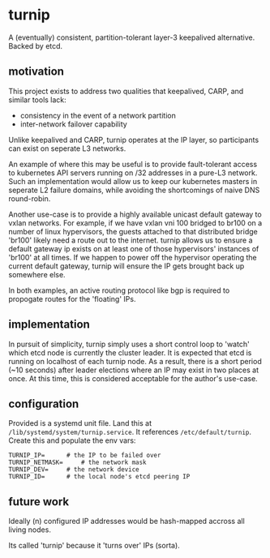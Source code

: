 # turnip

A (eventually) consistent, partition-tolerant layer-3 keepalived alternative.  Backed by etcd.

## motivation

This project exists to address two qualities that keepalived, CARP, and similar tools lack:

- consistency in the event of a network partition
- inter-network failover capability

Unlike keepalived and CARP, turnip operates at the IP layer, so participants can exist on seperate L3 networks.

An example of where this may be useful is to provide fault-tolerant access to kubernetes API servers running on /32 addresses in a pure-L3 network.  Such an implementation would allow us to keep our kubernetes masters in seperate L2 failure domains, while avoiding the shortcomings of naive DNS round-robin.

Another use-case is to provide a highly available unicast default gateway to vxlan networks.  For example, if we have vxlan vni 100 bridged to br100 on a number of linux hypervisors, the guests attached to that distributed bridge 'br100' likely need a route out to the internet.  turnip allows us to ensure a default gateway ip exists on at least one of those hypervisors' instances of 'br100' at all times.  If we happen to power off the hypervisor operating the current default gateway, turnip will ensure the IP gets brought back up somewhere else.

In both examples, an active routing protocol like bgp is required to propogate routes for the 'floating' IPs.

## implementation

In pursuit of simplicity, turnip simply uses a short control loop to 'watch' which etcd node is currently the cluster leader.  It is expected that etcd is running on localhost of each turnip node.  As a result, there is a short period (~10 seconds) after leader elections where an IP may exist in two places at once.  At this time, this is considered acceptable for the author's use-case.

## configuration

Provided is a systemd unit file.  Land this at `/lib/systemd/system/turnip.service`.  It references `/etc/default/turnip`.  Create this and populate the env vars:

```
TURNIP_IP=		# the IP to be failed over
TURNIP_NETMASK=		# the network mask
TURNIP_DEV=		# the network device
TURNIP_ID=		# the local node's etcd peering IP
```

## future work

Ideally (n) configured IP addresses would be hash-mapped accross all living nodes.

Its called 'turnip' because it 'turns over' IPs (sorta).
